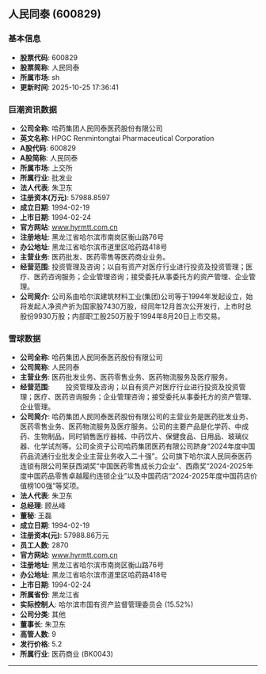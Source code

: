 ## 人民同泰 (600829)

### 基本信息

- **股票代码**: 600829
- **股票简称**: 人民同泰
- **所属市场**: sh
- **更新时间**: 2025-10-25 17:36:41

### 巨潮资讯数据

- **公司全称**: 哈药集团人民同泰医药股份有限公司
- **英文名称**: HPGC Renmintongtai Pharmaceutical Corporation
- **A股代码**: 600829
- **A股简称**: 人民同泰
- **所属市场**: 上交所
- **所属行业**: 批发业
- **法人代表**: 朱卫东
- **注册资本(万元)**: 57988.8597
- **成立日期**: 1994-02-19
- **上市日期**: 1994-02-24
- **官方网站**: www.hyrmtt.com.cn
- **注册地址**: 黑龙江省哈尔滨市南岗区衡山路76号
- **办公地址**: 黑龙江省哈尔滨市道里区哈药路418号
- **主营业务**: 医药批发、医药零售等医药商业业务。
- **经营范围**: 投资管理及咨询；以自有资产对医疗行业进行投资及投资管理；医疗、医药咨询服务；企业管理咨询；接受委托从事委托方的资产管理、企业管理。
- **公司简介**: 公司系由哈尔滨建筑材料工业(集团)公司等于1994年发起设立，始将发起人净资产折为国家股7430万股，经同年12月首次公开发行，上市时总股份9930万股；内部职工股250万股于1994年8月20日上市交易。

### 雪球数据

- **公司全称**: 哈药集团人民同泰医药股份有限公司
- **公司简称**: 人民同泰
- **主营业务**: 医药批发业务、医药零售业务、医药物流服务及医疗服务。
- **经营范围**: 　　投资管理及咨询；以自有资产对医疗行业进行投资及投资管理；医疗、医药咨询服务；企业管理咨询；接受委托从事委托方的资产管理、企业管理。
- **公司简介**: 哈药集团人民同泰医药股份有限公司的主营业务是医药批发业务、医药零售业务、医药物流服务及医疗服务。公司的主要产品是化学药、中成药、生物制品，同时销售医疗器械、中药饮片、保健食品、日用品、玻璃仪器、化学试剂等。公司全资子公司哈药集团医药有限公司跻身“2024年度中国药品流通行业批发企业主营业务收入二十强”。公司旗下哈尔滨人民同泰医药连锁有限公司荣获西湖奖“中国医药零售成长力企业”、西鼎奖“2024-2025年度中国药品零售卓越履约连锁企业”以及中国药店“2024-2025年度中国药店价值榜100强”等奖项。
- **法人代表**: 朱卫东
- **总经理**: 顾丛峰
- **董秘**: 王磊
- **成立日期**: 1994-02-19
- **注册资本(元)**: 57988.86万元
- **员工人数**: 2870
- **官方网站**: www.hyrmtt.com.cn
- **注册地址**: 黑龙江省哈尔滨市南岗区衡山路76号
- **办公地址**: 黑龙江省哈尔滨市道里区哈药路418号
- **上市日期**: 1994-02-24
- **所属省份**: 黑龙江省
- **实际控制人**: 哈尔滨市国有资产监督管理委员会 (15.52%)
- **公司分类**: 其他
- **董事长**: 朱卫东
- **高管人数**: 9
- **发行价格**: 5.2
- **所属行业**: 医药商业 (BK0043)

---